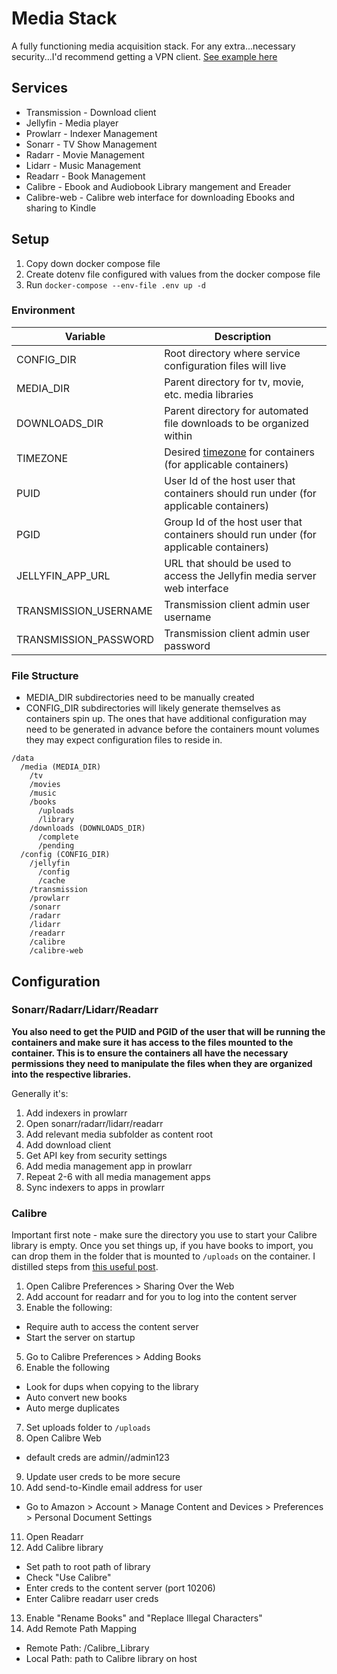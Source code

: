 # Media Stack

A fully functioning media acquisition stack. For any extra...necessary security...I'd recommend getting a VPN client. [See example here](../core/infrastructure)

## Services

- Transmission - Download client
- Jellyfin - Media player
- Prowlarr - Indexer Management
- Sonarr - TV Show Management
- Radarr - Movie Management
- Lidarr - Music Management
- Readarr - Book Management
- Calibre - Ebook and Audiobook Library mangement and Ereader
- Calibre-web - Calibre web interface for downloading Ebooks and sharing to Kindle

## Setup

1. Copy down docker compose file
2. Create dotenv file configured with values from the docker compose file
3. Run `docker-compose --env-file .env up -d`

### Environment

| Variable              | Description                                                                                                                 |
| --------------------- | --------------------------------------------------------------------------------------------------------------------------- |
| CONFIG_DIR            | Root directory where service configuration files will live                                                                  |
| MEDIA_DIR             | Parent directory for tv, movie, etc. media libraries                                                                        |
| DOWNLOADS_DIR         | Parent directory for automated file downloads to be organized within                                                        |
| TIMEZONE              | Desired [timezone](https://en.wikipedia.org/wiki/List_of_tz_database_time_zones) for containers (for applicable containers) |
| PUID                  | User Id of the host user that containers should run under (for applicable containers)                                       |
| PGID                  | Group Id of the host user that containers should run under (for applicable containers)                                      |
| JELLYFIN_APP_URL      | URL that should be used to access the Jellyfin media server web interface                                                   |
| TRANSMISSION_USERNAME | Transmission client admin user username                                                                                     |
| TRANSMISSION_PASSWORD | Transmission client admin user password                                                                                     |

### File Structure

- MEDIA_DIR subdirectories need to be manually created
- CONFIG_DIR subdirectories will likely generate themselves as containers spin up. The ones that have additional configuration may need to be generated in advance before the containers mount volumes they may expect configuration files to reside in.

```
/data
  /media (MEDIA_DIR)
    /tv
    /movies
    /music
    /books
      /uploads
      /library
    /downloads (DOWNLOADS_DIR)
      /complete
      /pending
  /config (CONFIG_DIR)
    /jellyfin
      /config
      /cache
    /transmission
    /prowlarr
    /sonarr
    /radarr
    /lidarr
    /readarr
    /calibre
    /calibre-web
```

## Configuration

### Sonarr/Radarr/Lidarr/Readarr

**You also need to get the PUID and PGID of the user that will be running the containers and make sure it has access to the files mounted to the container. This is to ensure the containers all have the necessary permissions they need to manipulate the files when they are organized into the respective libraries.**

Generally it's:

1. Add indexers in prowlarr
2. Open sonarr/radarr/lidarr/readarr
3. Add relevant media subfolder as content root
4. Add download client
5. Get API key from security settings
6. Add media management app in prowlarr
7. Repeat 2-6 with all media management apps
8. Sync indexers to apps in prowlarr

### Calibre

Important first note - make sure the directory you use to start your Calibre library is empty. Once you set things up, if you have books to import, you can drop them in the folder that is mounted to `/uploads` on the container. I distilled steps from [this useful post](https://academy.pointtosource.com/containers/ebooks-calibre-readarr/).

1. Open Calibre Preferences > Sharing Over the Web
2. Add account for readarr and for you to log into the content server
3. Enable the following:

- Require auth to access the content server
- Start the server on startup

5. Go to Calibre Preferences > Adding Books
6. Enable the following

- Look for dups when copying to the library
- Auto convert new books
- Auto merge duplicates

7. Set uploads folder to `/uploads`
8. Open Calibre Web

- default creds are admin//admin123

9. Update user creds to be more secure
10. Add send-to-Kindle email address for user

- Go to Amazon > Account > Manage Content and Devices > Preferences > Personal Document Settings

11. Open Readarr
12. Add Calibre library

- Set path to root path of library
- Check "Use Calibre"
- Enter creds to the content server (port 10206)
- Enter Calibre readarr user creds

13. Enable "Rename Books" and "Replace Illegal Characters"
14. Add Remote Path Mapping

- Remote Path: /Calibre_Library
- Local Path: path to Calibre library on host
